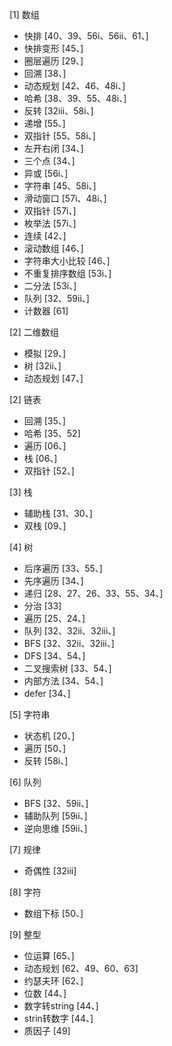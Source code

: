 [1] 数组
- 快排 [40、39、56i、56ii、61、]
- 快排变形 [45、]
- 圈层遍历 [29、]
- 回溯 [38、]
- 动态规划 [42、46、48i、]
- 哈希  [38、39、55、48i、]
- 反转 [32iii、58i、]
- 递增 [55、]
- 双指针 [55、58i、]
- 左开右闭 [34、]
- 三个点 [34、]
- 异或 [56i、]
- 字符串 [45、58i、]
- 滑动窗口 [57i、48i、]
- 双指针 [57i、]
- 枚举法 [57i、]
- 连续 [42、]
- 滚动数组 [46、]
- 字符串大小比较 [46、]
- 不重复排序数组 [53i、]
- 二分法 [53i、]
- 队列 [32、59ii、]
- 计数器 [61]

[2] 二维数组
- 模拟 [29、]
- 树 [32ii、]
- 动态规划 [47、]

[2] 链表
- 回溯 [35、]
- 哈希 [35、52]
- 遍历 [06、]
- 栈 [06、]
- 双指针 [52、]

[3] 栈
- 辅助栈 [31、30、]
- 双栈 [09、]

[4] 树
- 后序遍历 [33、55、]
- 先序遍历 [34、]
- 递归 [28、27、26、33、55、34、]
- 分治 [33]
- 遍历 [25、24、]
- 队列 [32、32ii、32iii、]
- BFS [32、32ii、32iii、]
- DFS [34、54、]
- 二叉搜索树 [33、54、]
- 内部方法 [34、54、]
- defer [34、]
    
[5] 字符串
- 状态机 [20、]
- 遍历  [50、]
- 反转 [58i、]

[6] 队列
- BFS [32、59ii、]
- 辅助队列 [59ii、]
- 逆向思维 [59ii、]

[7] 规律
- 奇偶性 [32iii]

[8] 字符
- 数组下标 [50、]

[9] 整型
- 位运算 [65、]
- 动态规划 [62、49、60、63]
- 约瑟夫环 [62、]
- 位数 [44、]
- 数字转string [44、]
- strin转数字 [44、]
- 质因子 [49]